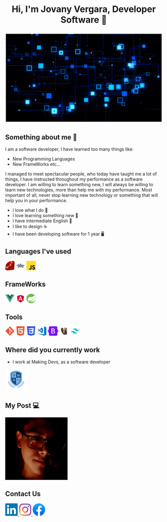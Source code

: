 <h1 align="center">Hi, I'm Jovany Vergara, Developer Software 👾

<img alt="" src="assets/code.gif"> </img></h1>

<h2>Something about me 🐉</h2>

I am a software developer, I have learned too many things like:
- New Programming Languages
- New FrameWorks etc...

I managed to meet spectacular people, who today have taught me a lot of things,
I have instructed throughout my performance as a software developer.
I am willing to learn something new, I will always be willing to learn new technologies, 
more than help me with my performance.
Most important of all, never stop learning new technology or something that will help you in your performance.

- I love what I do 🚀
- I love learning something new 💫
- I have intermediate English 📝
- I like to design ☕
- I have been developing software for 1 year 🖥️

<h2>Languages I've used</h2>
<p>
  <img src="assets/image_languages/ruby.svg" width="30" height="30" style="max-width: 100%;">
  <img src="assets/image_languages/groovy.svg" width="30" height="30" style="max-width: 100%;">
  <img src="assets/image_languages/javaScript.png" width="30" height="30" style="max-width: 100%;">
</p>

<h2>FrameWorks</h2>
<p>
  <img src="assets/image_frameWorks/vue.svg" width="30" height="30" style="max-width: 100%;">
  <img src="assets/image_frameWorks/angular.png" width="30" height="30" style="max-width: 100%;">
  <img src="assets/image_frameWorks/spring.svg" width="30" height="30" style="max-width: 100%;">
</p>

<h2>Tools</h2>
<p>
  <img src="assets/image_tools/Git.png" width="30" height="30" style="max-width: 100%;">
  <img src="assets/image_frameWorks/html.svg" width="30" height="30" style="max-width: 100%;">
  <img src="assets/image_tools/css.svg" width="30" height="30" style="max-width: 100%;">
  <img src="assets/image_tools/vsCode.svg" width="30" height="30" style="max-width: 100%;">
  <img src="assets/image_tools/Bootstrap.png" width="35" height="30" style="max-width: 100%;">
  <img src="assets/image_tools/DBeaver.png" width="30" height="30" style="max-width: 100%;">
  <img src="assets/image_tools/taiwin.png" width="30" height="30" style="max-width: 100%;">
</p>

<h2>Where did you currently work</h2>

- I work at Making Devs, as a software developer

<a href="https://www.makingdevs.com/">
  <img src="assets/logoMD.png" alt="spring" width="70" height="70" style="max-width: 100%;">
</a>

<br>
<h2>My Post 💻</h2>

<a href="https://jovany-vergara.github.io/">
  <img src="assets/yop.jpeg" width="200" height="200" style="max-width: 100%;">
</a>

<h2>Contact Us</h2>
<a href="https://mx.linkedin.com/in/diego-jovany-vergara-maga%C3%B1a-858073222?trk=people-guest_people_search-card">
  <img src="assets/linkin.svg" width="40" height="40"
  style="max-width: 100%;">
</a>
<a href="https://www.instagram.com/jovany_vergara19/">
  <img src="assets/Instagram.png" width="40" height="40" 
  style="max-width: 100%;">
</a>
<a href="https://www.facebook.com/diegojovany.vergara">
  <img src="assets/facebook.png" width="40" height="40" 
  style="max-width: 100%;">
</a>

